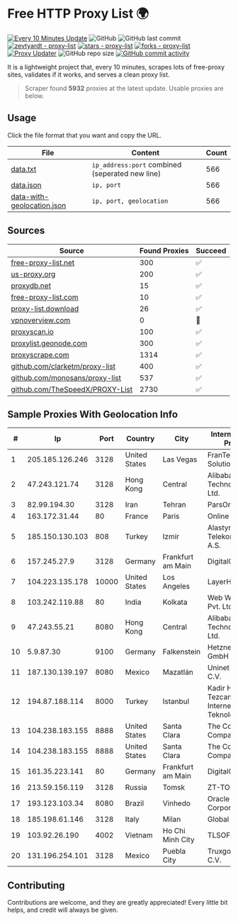 
# Free HTTP Proxy List 🌍

[![Every 10 Minutes Update](https://github.com/mertguvencli/http-proxy-list/actions/workflows/main.yml/badge.svg?branch=main)](https://github.com/mertguvencli/http-proxy-list/actions/workflows/main.yml)
![GitHub](https://img.shields.io/github/license/mertguvencli/http-proxy-list)
![GitHub last commit](https://img.shields.io/github/last-commit/mertguvencli/http-proxy-list)
[![zevtyardt - proxy-list](https://img.shields.io/static/v1?label=zevtyardt&message=proxy-list&color=blue&logo=github)](https://github.com/zevtyardt/proxy-list "Go to GitHub repo")
[![stars - proxy-list](https://img.shields.io/github/stars/zevtyardt/proxy-list?style=social)](https://github.com/zevtyardt/proxy-list)
[![forks - proxy-list](https://img.shields.io/github/forks/zevtyardt/proxy-list?style=social)](https://github.com/zevtyardt/proxy-list)
[![Proxy Updater](https://github.com/zevtyardt/proxy-list/workflows/Proxy%20Updater/badge.svg)](https://github.com/zevtyardt/proxy-list/actions?query=workflow:"Proxy+Updater")
![GitHub repo size](https://img.shields.io/github/repo-size/zevtyardt/proxy-list)
[![GitHub commit activity](https://img.shields.io/github/commit-activity/m/zevtyardt/proxy-list?logo=commits)](https://github.com/zevtyardt/proxy-list/commits/main)

It is a lightweight project that, every 10 minutes, scrapes lots of free-proxy sites, validates if it works, and serves a clean proxy list.

> Scraper found **5932** proxies at the latest update. Usable proxies are below.

## Usage

Click the file format that you want and copy the URL.

|File|Content|Count|
|----|-------|-----|
|[data.txt](https://raw.githubusercontent.com/mertguvencli/http-proxy-list/main/proxy-list/data.txt)|`ip_address:port` combined (seperated new line)|566|
|[data.json](https://raw.githubusercontent.com/mertguvencli/http-proxy-list/main/proxy-list/data.json)|`ip, port`|566|
|[data-with-geolocation.json](https://raw.githubusercontent.com/mertguvencli/http-proxy-list/main/proxy-list/data-with-geolocation.json)|`ip, port, geolocation`|566|

## Sources

|Source|Found Proxies|Succeed|
|------|-------------|-------|
|[free-proxy-list.net](https://free-proxy-list.net)|300|✅|
|[us-proxy.org](https://www.us-proxy.org)|200|✅|
|[proxydb.net](http://proxydb.net)|15|✅|
|[free-proxy-list.com](https://free-proxy-list.com/?page=&port=&type%5B%5D=http&type%5B%5D=https&up_time=0&search=Search)|10|✅|
|[proxy-list.download](https://www.proxy-list.download/HTTP)|26|✅|
|[vpnoverview.com](https://vpnoverview.com/privacy/anonymous-browsing/free-proxy-servers)|0|🚫|
|[proxyscan.io](https://www.proxyscan.io)|100|✅|
|[proxylist.geonode.com](https://proxylist.geonode.com/api/proxy-list?limit=300&page=1&sort_by=lastChecked&sort_type=desc&protocols=http,https)|300|✅|
|[proxyscrape.com](https://api.proxyscrape.com/v2/?request=displayproxies&protocol=http&timeout=10000&country=all&ssl=all&anonymity=all)|1314|✅|
|[github.com/clarketm/proxy-list](https://raw.githubusercontent.com/clarketm/proxy-list/master/proxy-list-raw.txt)|400|✅|
|[github.com/monosans/proxy-list](https://raw.githubusercontent.com/monosans/proxy-list/main/proxies/http.txt)|537|✅|
|[github.com/TheSpeedX/PROXY-List](https://raw.githubusercontent.com/TheSpeedX/PROXY-List/master/http.txt)|2730|✅|


## Sample Proxies With Geolocation Info

|#|Ip|Port|Country|City|Internet Service Provider|
|-|--|----|-------|----|-------------------------|
|1|205.185.126.246|3128|United States|Las Vegas|FranTech Solutions|
|2|47.243.121.74|3128|Hong Kong|Central|Alibaba (US) Technology Co., Ltd.|
|3|82.99.194.30|3128|Iran|Tehran|ParsOnline Co.|
|4|163.172.31.44|80|France|Paris|Online S.A.S.|
|5|185.150.130.103|808|Turkey|Izmir|Alastyr Telekomunikasyon A.S.|
|6|157.245.27.9|3128|Germany|Frankfurt am Main|DigitalOcean, LLC|
|7|104.223.135.178|10000|United States|Los Angeles|LayerHost|
|8|103.242.119.88|80|India|Kolkata|Web Werks India Pvt. Ltd.|
|9|47.243.55.21|8080|Hong Kong|Central|Alibaba (US) Technology Co., Ltd.|
|10|5.9.87.30|9100|Germany|Falkenstein|Hetzner Online GmbH|
|11|187.130.139.197|8080|Mexico|Mazatlán|Uninet S.A. de C.V.|
|12|194.87.188.114|8000|Turkey|Istanbul|Kadir Huseyin Tezcan Nosspeed Internet Teknolojileri|
|13|104.238.183.155|8888|United States|Santa Clara|The Constant Company|
|14|104.238.183.155|8888|United States|Santa Clara|The Constant Company|
|15|161.35.223.141|80|Germany|Frankfurt am Main|DigitalOcean, LLC|
|16|213.59.156.119|3128|Russia|Tomsk|ZT-TOMSK|
|17|193.123.103.34|8080|Brazil|Vinhedo|Oracle Corporation|
|18|185.198.61.146|3128|Italy|Milan|Global Router LLC|
|19|103.92.26.190|4002|Vietnam|Ho Chi Minh City|TLSOFT|
|20|131.196.254.101|3128|Mexico|Puebla City|Truxgo S. R.L. de C.V.|



## Contributing

Contributions are welcome, and they are greatly appreciated! Every
little bit helps, and credit will always be given.

